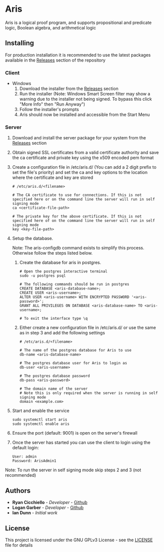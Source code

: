 # Aris

Aris is a logical proof program, and supports propositional and predicate logic, Boolean algebra, and arithmetical logic

## Installing

For production installation it is recommended to use the latest packages available in the [Releases](https://github.com/cicchr/ARIS-Java/releases) section of the repository 

### Client

* Windows
    1. Download the installer from the [Releases](https://github.com/cicchr/ARIS-Java/releases) section
    2. Run the installer (Note: Windows Smart Screen filter may show a warning due to the installer not being signed. To bypass this click "More Info" then "Run Anyway")
    3. Follow the installer's prompts
    4. Aris should now be installed and accessible from the Start Menu 

### Server

1. Download and install the server package for your system from the [Releases](https://github.com/cicchr/ARIS-Java/releases) section
2. Obtain signed SSL certificates from a valid certificate authority and save the ca certificate and private key using the x509 encoded pem format
3. Create a configuration file in /etc/aris.d/ (You can add a 2 digit prefix to set the file's priority) and set the ca and key options to the location where the certificate and key are stored
    ```
    # /etc/aris.d/<filename>
    
    # The CA certificate to use for connections. If this is not specified here or on the command line the server will run in self signing mode
    ca <certificate-file-path>
    
    # The private key for the above certificate. If this is not specified here of on the command line the server will run in self signing mode
    key <key-file-path>
    ```
4. Setup the database.
    
    Note: The aris-configdb command exists to simplify this process. Otherwise follow the steps listed below.
    
    1. Create the database for aris in postgres.
        ```
        # Open the postgres interactive terminal
        sudo -u postgres psql
        
        # The following commands should be run in postgres
        CREATE DATABASE <aris-database-name>;
        CREATE USER <aris-username>;
        ALTER USER <aris-username> WITH ENCRYPTED PASSWORD '<aris-password>';
        GRANT ALL PRIVILEGES ON DATABASE <aris-database-name> TO <aris-username>;
        
        # To exit the interface type \q
        ```
    2. Either create a new configuration file in /etc/aris.d/ or use the same as in step 3 and add the following settings
        ```
        # /etc/aris.d/<filename>
        
        # The name of the postgres database for Aris to use
        db-name <aris-database-name>
        
        # The postgres database user for Aris to login as
        db-user <aris-username>
        
        # The postgres database password
        db-pass <aris-password>
        
        # The domain name of the server
        # Note this is only required when the server is running in self signing mode
        domain <example.com>
        ``` 
5. Start and enable the service

    ```
    sudo systemctl start aris
    sudo systemctl enable aris
    ```
    
6. Ensure the port (default: 9001) is open on the server's firewall
7. Once the server has started you can use the client to login using the default login:
    ```
    User: admin
    Password: ArisAdmin1
    ```
 
Note: To run the server in self signing mode skip steps 2 and 3 (not recommended)

## Authors

* **Ryan Cicchiello** - *Developer* - [Github](https://github.com/cicchr)
* **Logan Garber** - *Developer* - [Github](https://github.com/garberlog)
* **Ian Dunn** - *Initial work*

## License

This project is licensed under the GNU GPLv3 License - see the [LICENSE](LICENSE) file for details
